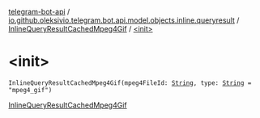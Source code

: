 [telegram-bot-api](../../index.md) / [io.github.oleksivio.telegram.bot.api.model.objects.inline.queryresult](../index.md) / [InlineQueryResultCachedMpeg4Gif](index.md) / [&lt;init&gt;](./-init-.md)

# &lt;init&gt;

`InlineQueryResultCachedMpeg4Gif(mpeg4FileId: `[`String`](https://kotlinlang.org/api/latest/jvm/stdlib/kotlin/-string/index.html)`, type: `[`String`](https://kotlinlang.org/api/latest/jvm/stdlib/kotlin/-string/index.html)` = "mpeg4_gif")`

[InlineQueryResultCachedMpeg4Gif](https://core.telegram.org/bots/api/#inlinequeryresultcachedmpeg4gif)

